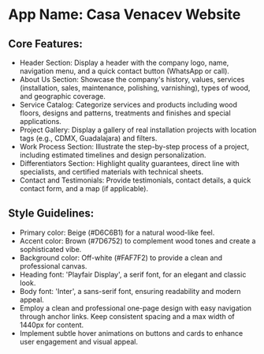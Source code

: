 # **App Name**: Casa Venacev Website

## Core Features:

- Header Section: Display a header with the company logo, name, navigation menu, and a quick contact button (WhatsApp or call).
- About Us Section: Showcase the company's history, values, services (installation, sales, maintenance, polishing, varnishing), types of wood, and geographic coverage.
- Service Catalog: Categorize services and products including wood floors, designs and patterns, treatments and finishes and special applications.
- Project Gallery: Display a gallery of real installation projects with location tags (e.g., CDMX, Guadalajara) and filters.
- Work Process Section: Illustrate the step-by-step process of a project, including estimated timelines and design personalization.
- Differentiators Section: Highlight quality guarantees, direct line with specialists, and certified materials with technical sheets.
- Contact and Testimonials: Provide testimonials, contact details, a quick contact form, and a map (if applicable).

## Style Guidelines:

- Primary color: Beige (#D6C6B1) for a natural wood-like feel.
- Accent color: Brown (#7D6752) to complement wood tones and create a sophisticated vibe.
- Background color: Off-white (#FAF7F2) to provide a clean and professional canvas.
- Heading font: 'Playfair Display', a serif font, for an elegant and classic look.
- Body font: 'Inter', a sans-serif font, ensuring readability and modern appeal.
- Employ a clean and professional one-page design with easy navigation through anchor links. Keep consistent spacing and a max width of 1440px for content.
- Implement subtle hover animations on buttons and cards to enhance user engagement and visual appeal.